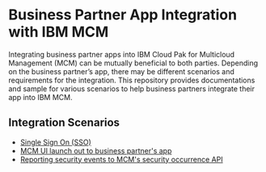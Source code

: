 # Business Partner App Integration with IBM MCM
Integrating business partner apps into IBM Cloud Pak for Multicloud Management (MCM) can be mutually beneficial to both parties.  Depending on the business partner’s app, there may be different scenarios and requirements for the integration. This repository provides documentations and sample for various scenarios to help business partners integrate their app into IBM MCM.
## Integration Scenarios
* [Single Sign On (SSO)](integration_scenarios/SSO)
* [MCM UI launch out to business partner's app](integration_scenarios/ui_launch_out)
* [Reporting security events to MCM's security occurrence API](integration_scenarios/post_security_occurrence)
